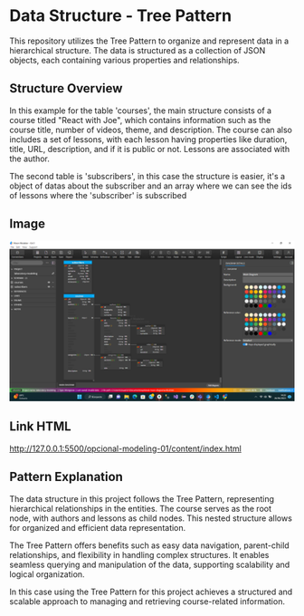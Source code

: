 # Data Structure - Tree Pattern

This repository utilizes the Tree Pattern to organize and represent data in a hierarchical structure. The data is structured as a collection of JSON objects, each containing various properties and relationships.

## Structure Overview

In this example for the table 'courses', the main structure consists of a course titled "React with Joe", which contains information such as the course title, number of videos, theme, and description. The course can also includes a set of lessons, with each lesson having properties like duration, title, URL, description, and if it is public or not. Lessons are associated with the author.

The second table is 'subscribers', in this case the structure is easier, it's a object of datas about the subscriber and an array where we can see the ids of lessons where the 'subscriber' is subscribed

## Image

![image](./content/gallery/optional-modelng-00.3.png)


## Link HTML

http://127.0.0.1:5500/opcional-modeling-01/content/index.html


## Pattern Explanation

The data structure in this project follows the Tree Pattern, representing hierarchical relationships in the entities. The course serves as the root node, with authors and lessons as child nodes. This nested structure allows for organized and efficient data representation.

The Tree Pattern offers benefits such as easy data navigation, parent-child relationships, and flexibility in handling complex structures. It enables seamless querying and manipulation of the data, supporting scalability and logical organization.

In this case using the Tree Pattern for this project achieves a structured and scalable approach to managing and retrieving course-related information.